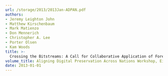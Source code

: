 ```yaml
---
url: /storage/2013/2013Jan-ADPAN.pdf
authors:
- Jeremy Leighton John
- Matthew Kirschenbaum
- Mark Matienzo
- Don Mennerich
- Christopher A. Lee
- Porter Olsen
- Kam Woods
title: >-
  Crossing the Bitstreams: A Call for Collaborative Application of Forensics to Digital Curation Work
volume_title: Aligning Digital Preservation Across Nations Workshop, Eighth International Digital Curation Conference
date: 2013-01-01
---
```

